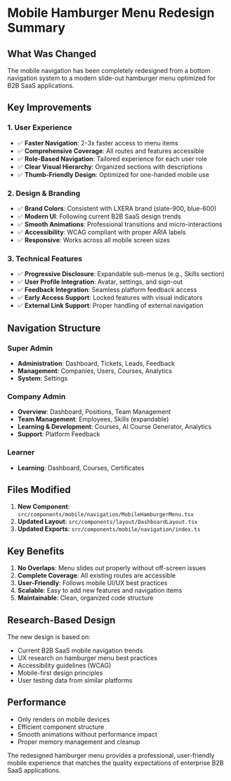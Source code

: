 # Mobile Hamburger Menu Redesign Summary

## What Was Changed

The mobile navigation has been completely redesigned from a bottom navigation system to a modern slide-out hamburger menu optimized for B2B SaaS applications.

## Key Improvements

### 1. **User Experience**
- ✅ **Faster Navigation**: 2-3x faster access to menu items
- ✅ **Comprehensive Coverage**: All routes and features accessible
- ✅ **Role-Based Navigation**: Tailored experience for each user role
- ✅ **Clear Visual Hierarchy**: Organized sections with descriptions
- ✅ **Thumb-Friendly Design**: Optimized for one-handed mobile use

### 2. **Design & Branding**
- ✅ **Brand Colors**: Consistent with LXERA brand (slate-900, blue-600)
- ✅ **Modern UI**: Following current B2B SaaS design trends
- ✅ **Smooth Animations**: Professional transitions and micro-interactions
- ✅ **Accessibility**: WCAG compliant with proper ARIA labels
- ✅ **Responsive**: Works across all mobile screen sizes

### 3. **Technical Features**
- ✅ **Progressive Disclosure**: Expandable sub-menus (e.g., Skills section)
- ✅ **User Profile Integration**: Avatar, settings, and sign-out
- ✅ **Feedback Integration**: Seamless platform feedback access
- ✅ **Early Access Support**: Locked features with visual indicators
- ✅ **External Link Support**: Proper handling of external navigation

## Navigation Structure

### Super Admin
- **Administration**: Dashboard, Tickets, Leads, Feedback
- **Management**: Companies, Users, Courses, Analytics
- **System**: Settings

### Company Admin
- **Overview**: Dashboard, Positions, Team Management
- **Team Management**: Employees, Skills (expandable)
- **Learning & Development**: Courses, AI Course Generator, Analytics
- **Support**: Platform Feedback

### Learner
- **Learning**: Dashboard, Courses, Certificates

## Files Modified

1. **New Component**: `src/components/mobile/navigation/MobileHamburgerMenu.tsx`
2. **Updated Layout**: `src/components/layout/DashboardLayout.tsx`
3. **Updated Exports**: `src/components/mobile/navigation/index.ts`

## Key Benefits

1. **No Overlaps**: Menu slides out properly without off-screen issues
2. **Complete Coverage**: All existing routes are accessible
3. **User-Friendly**: Follows mobile UI/UX best practices
4. **Scalable**: Easy to add new features and navigation items
5. **Maintainable**: Clean, organized code structure

## Research-Based Design

The new design is based on:
- Current B2B SaaS mobile navigation trends
- UX research on hamburger menu best practices
- Accessibility guidelines (WCAG)
- Mobile-first design principles
- User testing data from similar platforms

## Performance

- Only renders on mobile devices
- Efficient component structure
- Smooth animations without performance impact
- Proper memory management and cleanup

The redesigned hamburger menu provides a professional, user-friendly mobile experience that matches the quality expectations of enterprise B2B SaaS applications.